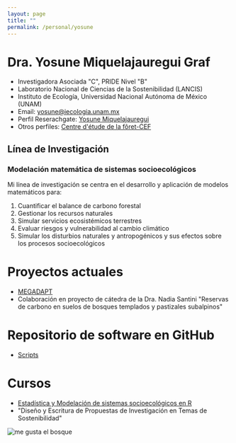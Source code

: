 ```yaml
---
layout: page
title: ""
permalink: /personal/yosune
---
```


# Dra. Yosune Miquelajauregui Graf

- Investigadora Asociada "C", PRIDE Nivel "B"
- Laboratorio Nacional de Ciencias de la Sostenibilidad (LANCIS)
- Instituto de Ecología, Universidad Nacional Autónoma de México (UNAM)
- Email: yosune@iecologia.unam.mx
- Perfil Reserachgate: [Yosune Miquelajauregui](https://www.researchgate.net/profile/Yosune_Miquelajauregui/publications)
- Otros perfiles: [Centre d'étude de la fôret-CEF](http://www.cef-cfr.ca/index.php?n=MEmbres.YosuneMiquelajauregui)

## Línea de Investigación

### Modelación matemática de sistemas socioecológicos

 Mi línea de investigación se centra en el desarrollo y aplicación de modelos matemáticos para:

 1. Cuantificar el balance de carbono forestal
 2. Gestionar los recursos naturales
 3. Simular servicios ecosistémicos terrestres
 3. Evaluar riesgos y vulnerabilidad al cambio climático
 4. Simular los disturbios naturales y antropogénicos y sus efectos sobre los procesos socioecológicos


# Proyectos actuales
 
 - [MEGADAPT]( http://megadapt.weebly.com/)
 - Colaboración en proyecto de cátedra de la Dra. Nadia Santini "Reservas de carbono en suelos de bosques templados y   pastizales subalpinos" 

# Repositorio de software en GitHub

 - [Scripts](https://github.com/sostenibilidad-unam/R_Scripts_Catalogue)
 
 
# Cursos 
 - [Estadística y Modelación de sistemas socioecológicos en R](https://github.com/sostenibilidad-unam/curso-estadistica-modelacionR)
 - "Diseño y Escritura de Propuestas de Investigación en Temas de Sostenibilidad"

![me gusta el bosque](http://lasdoscastillas.net/wp-content/uploads/2014/02/Bosque.jpg)
